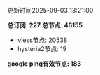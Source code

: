 更新时间2025-09-03 13:21:00

**总订阅: 227**
**总节点: 46155**
- vless节点: 20538
- hysteria2节点: 19

**google ping有效节点: 183**
